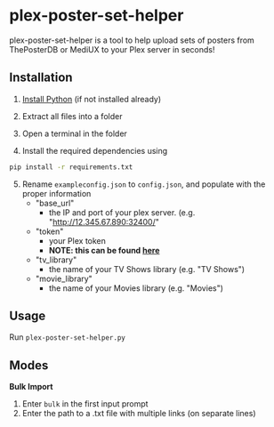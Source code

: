 # plex-poster-set-helper

plex-poster-set-helper is a tool to help upload sets of posters from ThePosterDB or MediUX to your Plex server in seconds!

## Installation

1. [Install Python](https://www.python.org/downloads/) (if not installed already)

2. Extract all files into a folder

3. Open a terminal in the folder

4. Install the required dependencies using

```bash
pip install -r requirements.txt
```

5. Rename `exampleconfig.json` to `config.json`, and populate with the proper information
   - "base_url"
        - the IP and port of your plex server. (e.g. "http://12.345.67.890:32400/"
   - "token"
        - your Plex token
        - **NOTE: this can be found [here](https://support.plex.tv/articles/204059436-finding-an-authentication-token-x-plex-token/)**
   - "tv_library"
        - the name of your TV Shows library (e.g. "TV Shows")
    - "movie_library"
        - the name of your Movies library (e.g. "Movies")

## Usage

Run `plex-poster-set-helper.py`

## Modes
**Bulk Import**

1. Enter `bulk` in the first input prompt
2. Enter the path to a .txt file with multiple links (on separate lines)